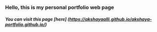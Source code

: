 ### Hello, this is my personal portfolio web page
##### You can visit this page [here] (https://akshayaalli.github.io/akshaya-portfolio.github.io/)
